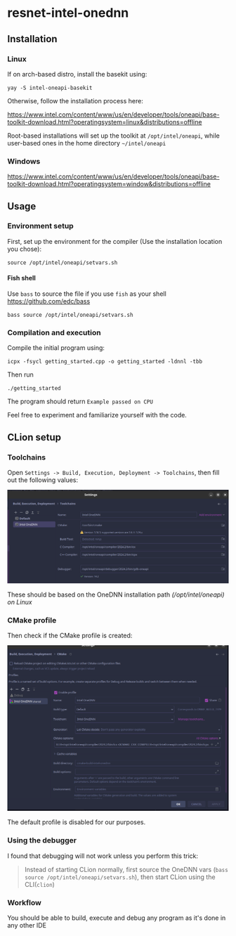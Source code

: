 # resnet-intel-onednn

## Installation

### Linux

If on arch-based distro, install the basekit using:

```
yay -S intel-oneapi-basekit
```

Otherwise, follow the installation process here:

https://www.intel.com/content/www/us/en/developer/tools/oneapi/base-toolkit-download.html?operatingsystem=linux&distributions=offline

Root-based installations will set up the toolkit at `/opt/intel/oneapi`, while user-based ones in the home directory `~/intel/oneapi`

### Windows

https://www.intel.com/content/www/us/en/developer/tools/oneapi/base-toolkit-download.html?operatingsystem=window&distributions=offline

## Usage

### Environment setup

First, set up the environment for the compiler (Use the installation location you chose):

```
source /opt/intel/oneapi/setvars.sh
``` 

#### Fish shell

Use `bass` to source the file if you use `fish` as your shell https://github.com/edc/bass

```
bass source /opt/intel/oneapi/setvars.sh
``` 

### Compilation and execution

Compile the initial program using:

```
icpx -fsycl getting_started.cpp -o getting_started -ldnnl -tbb
```

Then run

```
./getting_started
```

The program should return `Example passed on CPU`

Feel free to experiment and familiarize yourself with the code.

## CLion setup

### Toolchains

Open `Settings -> Build, Execution, Deployment -> Toolchains`, then fill out the following values:

![toolchains.png](.github/assets/toolchains.png)

These should be based on the OneDNN installation path *(/opt/intel/oneapi) on Linux*

### CMake profile

Then check if the CMake profile is created:

![cmake.png](.github/assets/cmake.png)

The default profile is disabled for our purposes.

### Using the debugger

I found that debugging will not work unless you perform this trick:

> Instead of starting CLion normally, first source the OneDNN vars (`bass source /opt/intel/oneapi/setvars.sh`), 
> then start CLion using the CLI(`clion`) 

### Workflow

You should be able to build, execute and debug any program as it's done in any other IDE 
